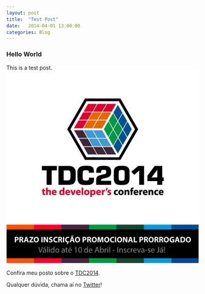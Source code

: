 ```yaml
---
layout: post
title:  "Test Post"
date:   2014-04-01 13:00:00
categories: Blog
---
```


<h3>Hello World</h3>
This is a test post.

<img src="/img/posts/tdc2014Inscricao.jpg" />

Confira meu posto sobre o <a href="http://fabricioronchi.com/blog/2014/03/17/the-developers-conference.html" target="blank">TDC2014</a>.

Qualquer dúvida, chama aí no <a href="https://twitter.com/FRonchii" target="blank">Twitter</a>!

